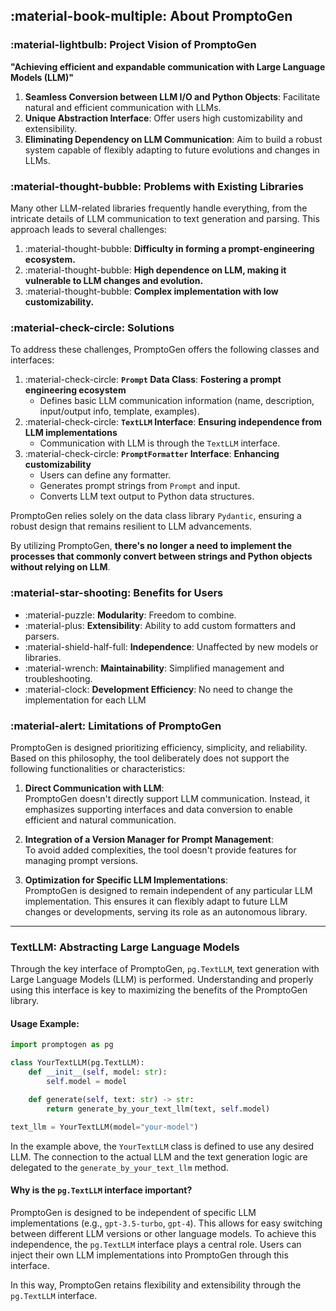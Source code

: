 ## :material-book-multiple: About PromptoGen

### :material-lightbulb: Project Vision of PromptoGen

**"Achieving efficient and expandable communication with Large Language Models (LLM)"**

1. **Seamless Conversion between LLM I/O and Python Objects**: Facilitate natural and efficient communication with LLMs.
2. **Unique Abstraction Interface**: Offer users high customizability and extensibility.
3. **Eliminating Dependency on LLM Communication**: Aim to build a robust system capable of flexibly adapting to future evolutions and changes in LLMs.

### :material-thought-bubble: Problems with Existing Libraries

Many other LLM-related libraries frequently handle everything, from the intricate details of LLM communication to text generation and parsing. This approach leads to several challenges:

1. :material-thought-bubble: **Difficulty in forming a prompt-engineering ecosystem.**
2. :material-thought-bubble: **High dependence on LLM, making it vulnerable to LLM changes and evolution.**
3. :material-thought-bubble: **Complex implementation with low customizability.**

### :material-check-circle: Solutions

To address these challenges, PromptoGen offers the following classes and interfaces:

1. :material-check-circle: **`Prompt` Data Class**: **Fostering a prompt engineering ecosystem** 
    - Defines basic LLM communication information (name, description, input/output info, template, examples).
2. :material-check-circle: **`TextLLM` Interface**: **Ensuring independence from LLM implementations**
    - Communication with LLM is through the `TextLLM` interface.
3. :material-check-circle: **`PromptFormatter` Interface**: **Enhancing customizability**
    - Users can define any formatter.
    - Generates prompt strings from `Prompt` and input.
    - Converts LLM text output to Python data structures.

PromptoGen relies solely on the data class library `Pydantic`, ensuring a robust design that remains resilient to LLM advancements.

By utilizing PromptoGen, **there's no longer a need to implement the processes that commonly convert between strings and Python objects without relying on LLM**.

### :material-star-shooting: Benefits for Users

- :material-puzzle: **Modularity**: Freedom to combine.
- :material-plus: **Extensibility**: Ability to add custom formatters and parsers.
- :material-shield-half-full: **Independence**: Unaffected by new models or libraries.
- :material-wrench: **Maintainability**: Simplified management and troubleshooting.
- :material-clock: **Development Efficiency**: No need to change the implementation for each LLM

### :material-alert: Limitations of PromptoGen

PromptoGen is designed prioritizing efficiency, simplicity, and reliability. Based on this philosophy, the tool deliberately does not support the following functionalities or characteristics:

1. **Direct Communication with LLM**:  
   PromptoGen doesn't directly support LLM communication. Instead, it emphasizes supporting interfaces and data conversion to enable efficient and natural communication.

2. **Integration of a Version Manager for Prompt Management**:  
   To avoid added complexities, the tool doesn't provide features for managing prompt versions.

3. **Optimization for Specific LLM Implementations**:  
   PromptoGen is designed to remain independent of any particular LLM implementation. This ensures it can flexibly adapt to future LLM changes or developments, serving its role as an autonomous library.

----

### TextLLM: Abstracting Large Language Models

Through the key interface of PromptoGen, `pg.TextLLM`, text generation with Large Language Models (LLM) is performed. Understanding and properly using this interface is key to maximizing the benefits of the PromptoGen library.

#### Usage Example:

```python
import promptogen as pg

class YourTextLLM(pg.TextLLM):
    def __init__(self, model: str):
        self.model = model

    def generate(self, text: str) -> str:
        return generate_by_your_text_llm(text, self.model)

text_llm = YourTextLLM(model="your-model")
```

In the example above, the `YourTextLLM` class is defined to use any desired LLM. The connection to the actual LLM and the text generation logic are delegated to the `generate_by_your_text_llm` method.

#### Why is the `pg.TextLLM` interface important?

PromptoGen is designed to be independent of specific LLM implementations (e.g., `gpt-3.5-turbo`, `gpt-4`). This allows for easy switching between different LLM versions or other language models. To achieve this independence, the `pg.TextLLM` interface plays a central role. Users can inject their own LLM implementations into PromptoGen through this interface.

In this way, PromptoGen retains flexibility and extensibility through the `pg.TextLLM` interface.
